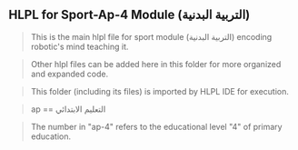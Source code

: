 ## HLPL for Sport-Ap-4 Module (التربية البدنية)
>This is the main hlpl file for sport module (التربية البدنية) encoding robotic's mind teaching it.

>Other hlpl files can be added here in this folder for more organized and expanded code.

>This folder (including its files) is imported by HLPL IDE for execution.

>ap == التعليم الابتدائي

>The number in "ap-4" refers to the educational level "4" of primary education.
